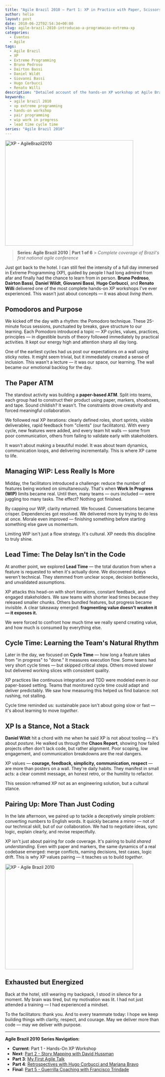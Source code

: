 ```yaml
---
title: "Agile Brazil 2010 – Part 1: XP in Practice with Paper, Scissors, and True Collaboration"
author: helio
layout: post
date: 2010-06-22T02:54:34+00:00
slug: agile-brazil-2010-introducao-a-programacao-extrema-xp
categories:
  - Eventos
  - Agile
tags:
  - Agile Brazil
  - XP
  - Extreme Programming
  - Bruno Pedroso
  - Dairton Bassi
  - Daniel Wildt
  - Giovanni Bassi
  - Hugo Corbucci
  - Renato Willi
description: "Detailed account of the hands-on XP workshop at Agile Brazil 2010, featuring practical activities, WIP concepts, Lead Time, Cycle Time, and pair programming."
keywords:
  - agile brazil 2010
  - xp extreme programming
  - hands-on workshop
  - pair programming
  - wip work in progress
  - lead time cycle time
series: "Agile Brazil 2010"
---
```


[<img class="aligncenter size-full wp-image-206" src="/uploads/2010/06/DSC04413.jpg" alt="XP - AgileBrazil2010" width="417" height="342" srcset="/uploads/2010/06/DSC04413.jpg 417w, /uploads/2010/06/DSC04413-300x246.jpg 300w" sizes="(max-width: 417px) 100vw, 417px" />][1]

> **Series: Agile Brazil 2010** | **Part 1 of 6** > _Complete coverage of Brazil's first national agile conference_

Just got back to the hotel. I can still feel the intensity of a full day immersed in Extreme Programming (XP), guided by people I had long admired from afar and finally had the chance to learn from in person. **Bruno Pedroso**, **Dairton Bassi**, **Daniel Wildt**, **Giovanni Bassi**, **Hugo Corbucci**, and **Renato Willi** delivered one of the most complete hands-on XP workshops I've ever experienced. This wasn't just about concepts — it was about _living them_.

## Pomodoros and Purpose

We kicked off the day with a rhythm: the Pomodoro technique. These 25-minute focus sessions, punctuated by breaks, gave structure to our learning. Each Pomodoro introduced a topic — XP cycles, values, practices, principles — in digestible bursts of theory followed immediately by practical activities. It kept our energy high and attention sharp all day long.

One of the earliest cycles had us post our expectations on a wall using sticky notes. It might seem trivial, but it immediately created a sense of inclusion. This wasn't a lecture — it was our space, our learning. The wall became our emotional backlog for the day.

## The Paper ATM

The standout activity was building a **paper-based ATM**. Split into teams, each group had to construct their product using paper, markers, shoeboxes, and tape. Sound childish? It wasn't. The constraints drove creativity and forced meaningful collaboration.

We followed real XP iterations: clearly defined roles, short sprints, visible deliverables, rapid feedback from "clients" (our facilitators). With every cycle, new features were added, and every team hit walls — some from poor communication, others from failing to validate early with stakeholders.

It wasn't about making a beautiful model. It was about team dynamics, communication loops, and delivering incrementally. This is where XP came to life.

## Managing WIP: Less Really Is More

Midday, the facilitators introduced a challenge: reduce the number of features being worked on simultaneously. That's when **Work In Progress (WIP)** limits became real. Until then, many teams — ours included — were juggling too many tasks. The effect? Nothing got finished.

By capping our WIP, clarity returned. We focused. Conversations became crisper. Dependencies got resolved. We delivered more by trying to do less at once. Morale even improved — finishing something before starting something else gave us momentum.

Limiting WIP isn't just a flow strategy. It's cultural. XP needs this discipline to truly shine.

## Lead Time: The Delay Isn't in the Code

At another point, we explored **Lead Time** — the total duration from when a feature is requested to when it's actually done. We discovered delays weren't technical. They stemmed from unclear scope, decision bottlenecks, and unvalidated assumptions.

XP attacks this head-on with short iterations, constant feedback, and engaged stakeholders. We saw teams with shorter lead times because they released smaller chunks. Others bundled features, but progress became invisible. A clear takeaway emerged: **fragmenting value doesn't weaken it — it exposes it.**

We were forced to confront how much time we really spend creating value, and how much is consumed by everything else.

## Cycle Time: Learning the Team's Natural Rhythm

Later in the day, we focused on **Cycle Time** — how long a feature takes from "in progress" to "done." It measures execution flow. Some teams had very short cycle times — but skipped critical steps. Others moved slower but delivered working slices with consistent quality.

XP practices like continuous integration and TDD were modeled even in our paper-based setting. Teams that monitored cycle time could adapt and deliver predictably. We saw how measuring this helped us find balance: not rushing, not stalling.

Cycle time reminded us: sustainable pace isn't about going slow or fast — it's about learning to move _together_.

## XP Is a Stance, Not a Stack

**Daniel Wildt** hit a chord with me when he said XP is not about tooling — it's about _posture_. He walked us through the **Chaos Report**, showing how failed projects often don't lack code, but rather alignment. Poor scoping, low engagement, and communication breakdowns are the real dangers.

XP values — **courage, feedback, simplicity, communication, respect** — are more than posters on a wall. They're daily habits. They manifest in small acts: a clear commit message, an honest retro, or the humility to refactor.

This session reframed XP not as an engineering solution, but a cultural stance.

## Pairing Up: More Than Just Coding

In the late afternoon, we paired up to tackle a deceptively simple problem: converting numbers to English words. It quickly became a mirror — not of our technical skill, but of our collaboration. We had to negotiate ideas, sync logic, explain clearly, and revise respectfully.

XP isn't just about pairing for code coverage. It's pairing to build _shared understanding_. Even with paper and markers, the same dynamics of a real codebase emerged: merge conflicts, naming decisions, test cases, logic drift. This is why XP values pairing — it teaches us to build _together_.

[<img class="size-full wp-image-205" src="/uploads/2010/06/DSC044221.jpg" alt="XP - Agile Brazil 2010" width="417" height="342" srcset="/uploads/2010/06/DSC044221.jpg 417w, /uploads/2010/06/DSC044221-300x246.jpg 300w" sizes="(max-width: 417px) 100vw, 417px" />][2]

## Exhausted but Energized

Back at the hotel, still wearing my backpack, I stood in silence for a moment. My brain was tired, but my motivation was lit. I had not just attended a training — I had experienced a mindset.

To the facilitators: thank you. And to every teammate today: I hope we keep building things with clarity, respect, and courage. May we deliver more than code — may we deliver with purpose.

---

**Agile Brazil 2010 Series Navigation:**

- **Current**: Part 1 - Hands-On XP Workshop
- **Next**: [Part 2 - Story Mapping with David Hussman](../2010-06-23-agile-brazil-2010-user-story-map-hussman/)
- **Part 3**: [My First Agile Talk](../2010-06-24-agile-brazil-2010-primeira-palestra/)
- **Part 4**: [Retrospectives with Hugo Corbucci and Mariana Bravo](../2010-06-25-agile-brazil-2010-retrospectives-corbucci-bravo/)
- **Final**: [Part 5 - Guerrilla Coaching with Francisco Trindade](../2010-06-25-agile-brazil-2010-guerrilla-coaching-trindade/)

[1]: /uploads/2010/06/DSC04413.jpg
[2]: /uploads/2010/06/DSC044221.jpg
